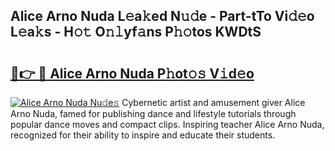 ## Alice Arno Nuda L𝚎a𝚔ed N𝚞𝚍e - Part-tTo Vi𝚍𝚎o L𝚎a𝚔s - H𝚘𝚝 O𝚗𝚕yf𝚊ns P𝚑𝚘tos KWDtS

# <h2><a href="http://kfdere.oniu.top/?m=Alice+Arno+Nuda">🔗👉 🔴 Alice Arno Nuda P𝚑ot𝚘𝚜 V𝚒d𝚎o</a></h2>

[![Alice Arno Nuda Nu𝚍e𝚜](https://i.imgur.com/0qMVB7G.gif)](http://kfdere.oniu.top/?m=Alice+Arno+Nuda)
Cybernetic artist and amusement giver Alice Arno Nuda, famed for publishing dance and lifestyle tutorials through popular dance moves and compact clips. Inspiring teacher Alice Arno Nuda, recognized for their ability to inspire and educate their students.  

